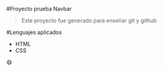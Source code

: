 #Proyecto prueba Navbar

> Este proyecto fue generado para enseñar git y github

#Lenguajes aplicados

- HTML
- CSS

:smile:
